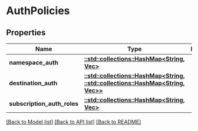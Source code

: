 # AuthPolicies

## Properties

Name | Type | Description | Notes
------------ | ------------- | ------------- | -------------
**namespace_auth** | [**::std::collections::HashMap<String, Vec<String>>**](array.md) |  | [optional] 
**destination_auth** | [**::std::collections::HashMap<String, ::std::collections::HashMap<String, Vec<String>>>**](map.md) |  | [optional] 
**subscription_auth_roles** | [**::std::collections::HashMap<String, Vec<String>>**](array.md) |  | [optional] 

[[Back to Model list]](../README.md#documentation-for-models) [[Back to API list]](../README.md#documentation-for-api-endpoints) [[Back to README]](../README.md)


